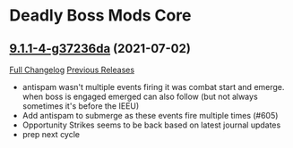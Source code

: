 # Deadly Boss Mods Core

## [9.1.1-4-g37236da](https://github.com/DeadlyBossMods/DeadlyBossMods/tree/37236dabcdf176079900b9d3651f9a1d6f96c5ed) (2021-07-02)
[Full Changelog](https://github.com/DeadlyBossMods/DeadlyBossMods/compare/9.1.1...37236dabcdf176079900b9d3651f9a1d6f96c5ed) [Previous Releases](https://github.com/DeadlyBossMods/DeadlyBossMods/releases)

- antispam wasn't multiple events firing it was combat start and emerge. when boss is engaged emerged can also follow (but not always sometimes it's before the IEEU)  
- Add antispam to submerge as these events fire multiple times (#605)  
- Opportunity Strikes seems to be back based on latest journal updates  
- prep next cycle  
